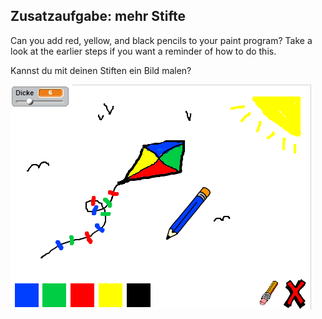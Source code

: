 ## Zusatzaufgabe: mehr Stifte

Can you add red, yellow, and black pencils to your paint program? Take a look at the earlier steps if you want a reminder of how to do this.

Kannst du mit deinen Stiften ein Bild malen?

![screenshot](images/paint-final.png)